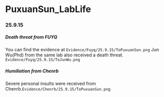 # PuxuanSun_LabLife
### 25.9.15
##### Death threat from FUYQ
You can find the evidence at `Evidence/Fuyq/25.9.15/ToPuxuanSun.png`
Jun Wu(Phd) from the same lab also received a death threat. `Evidence/Fuyq/25.9.15/ToJunWu.png`
##### Humiliation from Chenrb
Severe personal insults were received from Chenrb.`Evidence/Chenrb/25.9.15/ToPuxuanSun.png`